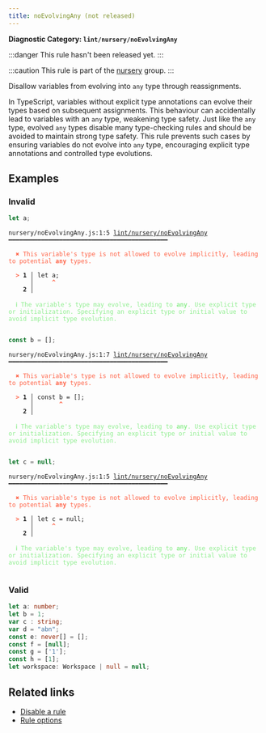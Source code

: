 ```yaml
---
title: noEvolvingAny (not released)
---
```


**Diagnostic Category: `lint/nursery/noEvolvingAny`**

:::danger
This rule hasn't been released yet.
:::

:::caution
This rule is part of the [nursery](/linter/rules/#nursery) group.
:::

Disallow variables from evolving into `any` type through reassignments.

In TypeScript, variables without explicit type annotations can evolve their types based on subsequent assignments.
This behaviour can accidentally lead to variables with an `any` type, weakening type safety.
Just like the `any` type, evolved `any` types disable many type-checking rules and should be avoided to maintain strong type safety.
This rule prevents such cases by ensuring variables do not evolve into `any` type, encouraging explicit type annotations and controlled type evolutions.

## Examples

### Invalid

```ts
let a;
```

<pre class="language-text"><code class="language-text">nursery/noEvolvingAny.js:1:5 <a href="https://biomejs.dev/linter/rules/no-evolving-any">lint/nursery/noEvolvingAny</a> ━━━━━━━━━━━━━━━━━━━━━━━━━━━━━━━━━━━━━━━━━━━━

<strong><span style="color: Tomato;">  </span></strong><strong><span style="color: Tomato;">✖</span></strong> <span style="color: Tomato;">This variable's type is not allowed to evolve implicitly, leading to potential </span><span style="color: Tomato;"><strong>any</strong></span><span style="color: Tomato;"> types.</span>
  
<strong><span style="color: Tomato;">  </span></strong><strong><span style="color: Tomato;">&gt;</span></strong> <strong>1 │ </strong>let a;
   <strong>   │ </strong>    <strong><span style="color: Tomato;">^</span></strong>
    <strong>2 │ </strong>
  
<strong><span style="color: lightgreen;">  </span></strong><strong><span style="color: lightgreen;">ℹ</span></strong> <span style="color: lightgreen;">The variable's type may evolve, leading to </span><span style="color: lightgreen;"><strong>any</strong></span><span style="color: lightgreen;">. Use explicit type or initialization. Specifying an explicit type or initial value to avoid implicit type evolution.</span>
  
</code></pre>

```ts
const b = [];
```

<pre class="language-text"><code class="language-text">nursery/noEvolvingAny.js:1:7 <a href="https://biomejs.dev/linter/rules/no-evolving-any">lint/nursery/noEvolvingAny</a> ━━━━━━━━━━━━━━━━━━━━━━━━━━━━━━━━━━━━━━━━━━━━

<strong><span style="color: Tomato;">  </span></strong><strong><span style="color: Tomato;">✖</span></strong> <span style="color: Tomato;">This variable's type is not allowed to evolve implicitly, leading to potential </span><span style="color: Tomato;"><strong>any</strong></span><span style="color: Tomato;"> types.</span>
  
<strong><span style="color: Tomato;">  </span></strong><strong><span style="color: Tomato;">&gt;</span></strong> <strong>1 │ </strong>const b = [];
   <strong>   │ </strong>      <strong><span style="color: Tomato;">^</span></strong>
    <strong>2 │ </strong>
  
<strong><span style="color: lightgreen;">  </span></strong><strong><span style="color: lightgreen;">ℹ</span></strong> <span style="color: lightgreen;">The variable's type may evolve, leading to </span><span style="color: lightgreen;"><strong>any</strong></span><span style="color: lightgreen;">. Use explicit type or initialization. Specifying an explicit type or initial value to avoid implicit type evolution.</span>
  
</code></pre>

```ts
let c = null;
```

<pre class="language-text"><code class="language-text">nursery/noEvolvingAny.js:1:5 <a href="https://biomejs.dev/linter/rules/no-evolving-any">lint/nursery/noEvolvingAny</a> ━━━━━━━━━━━━━━━━━━━━━━━━━━━━━━━━━━━━━━━━━━━━

<strong><span style="color: Tomato;">  </span></strong><strong><span style="color: Tomato;">✖</span></strong> <span style="color: Tomato;">This variable's type is not allowed to evolve implicitly, leading to potential </span><span style="color: Tomato;"><strong>any</strong></span><span style="color: Tomato;"> types.</span>
  
<strong><span style="color: Tomato;">  </span></strong><strong><span style="color: Tomato;">&gt;</span></strong> <strong>1 │ </strong>let c = null;
   <strong>   │ </strong>    <strong><span style="color: Tomato;">^</span></strong>
    <strong>2 │ </strong>
  
<strong><span style="color: lightgreen;">  </span></strong><strong><span style="color: lightgreen;">ℹ</span></strong> <span style="color: lightgreen;">The variable's type may evolve, leading to </span><span style="color: lightgreen;"><strong>any</strong></span><span style="color: lightgreen;">. Use explicit type or initialization. Specifying an explicit type or initial value to avoid implicit type evolution.</span>
  
</code></pre>

### Valid

```ts
let a: number;
let b = 1;
var c : string;
var d = "abn";
const e: never[] = [];
const f = [null];
const g = ['1'];
const h = [1];
let workspace: Workspace | null = null;
```

## Related links

- [Disable a rule](/linter/#disable-a-lint-rule)
- [Rule options](/linter/#rule-options)
